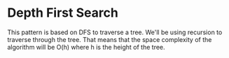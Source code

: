 # Depth First Search

This pattern is based on DFS to traverse a tree. We'll be using recursion to traverse through the tree. That means that the space complexity of the algorithm will be O(h) where h is the height of the tree.
